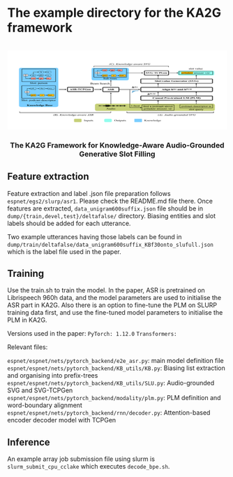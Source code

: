 # The example directory for the KA2G framework #

<!-- PIPELINE -->
<br />
<div align="center">
  <a>
    <img src="modelstructure.pdf" alt="pipeline" width="800" height="180">
  </a>
  <h3 align="center">The KA2G Framework for Knowledge-Aware Audio-Grounded Generative Slot Filling</h3>
  </p>
</div>

## Feature extraction ##
Feature extraction and label .json file preparation follows `espnet/egs2/slurp/asr1`. Please check the README.md file there.
Once features are extracted, `data_unigram600suffix.json` file should be in `dump/{train,devel,test}/deltafalse/` directory. Biasing entities and slot labels should be added for each utterance. 

Two example utterances having those labels can be found in `dump/train/deltafalse/data_unigram600suffix_KBf30onto_slufull.json` which is the label file used in the paper.

## Training ##
Use the train.sh to train the model. In the paper, ASR is pretrained on Librispeech 960h data, and the model parameters are used to initialise the ASR part in KA2G. Also there is an option to fine-tune the PLM on SLURP training data first, and use the fine-tuned model parameters to initialise the PLM in KA2G.

Versions used in the paper:
`PyTorch: 1.12.0`
`Transformers: `

Relevant files:

`espnet/espnet/nets/pytorch_backend/e2e_asr.py`: main model definition file \
`espnet/espnet/nets/pytorch_backend/KB_utils/KB.py`: Biasing list extraction and organising into prefix-trees \
`espnet/espnet/nets/pytorch_backend/KB_utils/SLU.py`: Audio-grounded SVG and SVG-TCPGen \
`espnet/espnet/nets/pytorch_backend/modality/plm.py`: PLM definition and word-boundary alignment \
`espnet/espnet/nets/pytorch_backend/rnn/decoder.py`: Attention-based encoder decoder model with TCPGen 

## Inference ##
An example array job submission file using slurm is `slurm_submit_cpu_cclake` which executes `decode_bpe.sh`.
